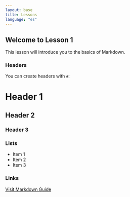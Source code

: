 ```yaml
---
layout: base
title: Lessons
language: "es"
---
```


## Welcome to Lesson 1

This lesson will introduce you to the basics of Markdown.

### Headers

You can create headers with `#`:

# Header 1
## Header 2
### Header 3

### Lists

- Item 1
- Item 2
- Item 3

### Links

[Visit Markdown Guide](https://www.markdownguide.org/)
